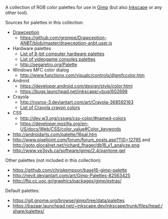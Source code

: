 A collection of RGB color palettes for use in [Gimp][] (but also [Inkscape][] or any other tool).

Sources for palettes in this collection:

* [Drawception](http://drawception.com/)
    * <https://github.com/grompe/Drawception-ANBT/blob/master/drawception-anbt.user.js>
* Hardware palettes
    * [List of 8-bit computer hardware palettes](https://en.wikipedia.org/wiki/List_of_8-bit_computer_hardware_palettes)
    * [List of videogame consoles palettes](https://en.wikipedia.org/wiki/List_of_videogame_consoles_palettes)
    * <http://segaretro.org/Palette>
* Windows MFC color dialog
    * <http://www.functionx.com/visualc/controls/dlgmfccolor.htm>
* Android
    * <https://developer.android.com/design/style/color.html>
    * <https://bugs.launchpad.net/inkscape/+bug/602698>
* Crayola
    * <http://rosros-3.deviantart.com/art/Crayola-368592163>
    * [List of Crayola crayon colors](https://en.wikipedia.org/wiki/List_of_Crayola_crayon_colors)
* CSS
    * <http://dev.w3.org/csswg/css-color/#named-colors>
    * <https://developer.mozilla.org/en-US/docs/Web/CSS/color_value#Color_keywords>
* <http://androidarts.com/palette/16pal.htm>
* <http://www.pixeljoint.com/forum/forum_posts.asp?TID=12795> and <http://goto.glocalnet.net/richard_fhager/db16_v1_analyze.png>
* <http://www.ve3syb.ca/software/gimp/2.4/pantone.gpl>

Other palettes (not included in this collection):

* <https://github.com/chriskempson/base16-gimp-palette>
* <http://nevit.deviantart.com/art/Gimp-Palettes-82563425>
* <http://ftp.cc.uoc.gr/graphics/packages/gimp/extras/>

Default palettes:

* <https://git.gnome.org/browse/gimp/tree/data/palettes>
* <https://bazaar.launchpad.net/~inkscape.dev/inkscape/trunk/files/head:/share/palettes/>

[gimp]: http://www.gimp.org/
[inkscape]: http://inkscape.org/
